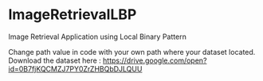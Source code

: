 # ImageRetrievalLBP
Image Retrieval Application using Local Binary Pattern

Change path value in code with your own path where your dataset located.
Download the dataset here : https://drive.google.com/open?id=0B7fjKQCMZJ7PY0ZrZHBQbDJLQUU
